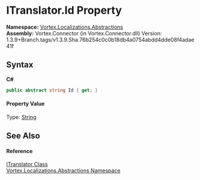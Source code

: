 # ITranslator.Id Property 
 

**Namespace:**&nbsp;<a href="N_Vortex_Localizations_Abstractions.md">Vortex.Localizations.Abstractions</a><br />**Assembly:**&nbsp;Vortex.Connector (in Vortex.Connector.dll) Version: 1.3.9+Branch.tags/v1.3.9.Sha.76b254c0c0b18db4a0754abdd4dde08f4adae41f

## Syntax

**C#**<br />
``` C#
public abstract string Id { get; }
```


#### Property Value
Type: <a href="https://docs.microsoft.com/dotnet/api/system.string" target="_blank">String</a>

## See Also


#### Reference
<a href="T_Vortex_Localizations_Abstractions_ITranslator.md">ITranslator Class</a><br /><a href="N_Vortex_Localizations_Abstractions.md">Vortex.Localizations.Abstractions Namespace</a><br />